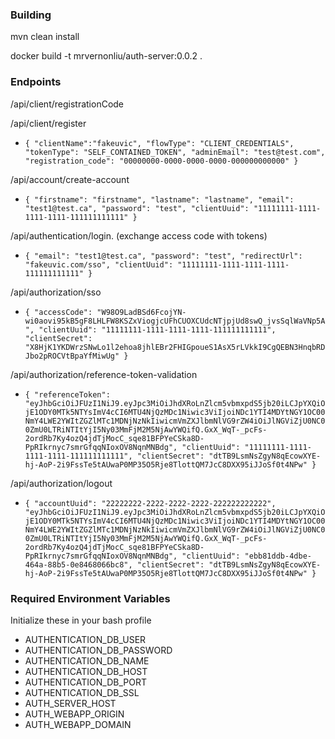 ### Building
mvn clean install

docker build -t mrvernonliu/auth-server:0.0.2 .

### Endpoints 

/api/client/registrationCode

/api/client/register
- `{
	"clientName":"fakeuvic",
	"flowType": "CLIENT_CREDENTIALS",
	"tokenType": "SELF_CONTAINED_TOKEN",
	"adminEmail": "test@test.com",
	"registration_code": "00000000-0000-0000-0000-000000000000"
}`

/api/account/create-account
- `{
	"firstname": "firstname",
	"lastname": "lastname",
	"email": "test1@test.ca",
	"password": "test",
	"clientUuid": "11111111-1111-1111-1111-111111111111"
}`

/api/authentication/login.   (exchange access code with tokens)
- `{
	"email": "test1@test.ca",
	"password": "test",
	"redirectUrl": "fakeuvic.com/sso",
	"clientUuid": "11111111-1111-1111-1111-111111111111"
}`

/api/authorization/sso
- `{
	"accessCode": "W98O9LadBSd6FcojYN-wi0aovi95kB5gF8LHLFW8KSZxViogjcUFhCUOXCUdcNTjpjUd8swQ_jvsSqlWaVNp5A",
	"clientUuid": "11111111-1111-1111-1111-111111111111",
	"clientSecret": "X8HjK1YKDWrzSNwLo1l2ehoa8jhlEBr2FHIGpoueS1AsX5rLVkkI9CgQEBN3HnqbRDJbo2pROCVtBpaYfMiwUg"
}`

/api/authorization/reference-token-validation
- `{
	"referenceToken": "eyJhbGciOiJFUzI1NiJ9.eyJpc3MiOiJhdXRoLnZlcm5vbmxpdS5jb20iLCJpYXQiOjE1ODY0MTk5NTYsImV4cCI6MTU4NjQzMDc1Niwic3ViIjoiNDc1YTI4MDYtNGY1OC00NmY4LWE2YWItZGZlMTc1MDNjNzNkIiwicmVmZXJlbmNlVG9rZW4iOiJlNGViZjU0NC00ZmU0LTRiNTItYjI5Ny03MmFjM2M5NjAwYWQifQ.GxX_WqT-_pcFs-2ordRb7Ky4ozQ4jdTjMocC_sqe81BFPYeCSka8D-PpRIkrnyc7smrGfqqNIoxOV8NqnMNBdg",
	"clientUuid": "11111111-1111-1111-1111-111111111111",
	"clientSecret": "dtTB9LsmNsZgyN8qEcowXYE-hj-AoP-2i9FssTe5tAUwaP0MP35O5Rje8TlottQM7JcC8DXX95iJJoSf0t4NPw"
}`

/api/authorization/logout
- `{
	"accountUuid": "22222222-2222-2222-2222-222222222222", "eyJhbGciOiJFUzI1NiJ9.eyJpc3MiOiJhdXRoLnZlcm5vbmxpdS5jb20iLCJpYXQiOjE1ODY0MTk5NTYsImV4cCI6MTU4NjQzMDc1Niwic3ViIjoiNDc1YTI4MDYtNGY1OC00NmY4LWE2YWItZGZlMTc1MDNjNzNkIiwicmVmZXJlbmNlVG9rZW4iOiJlNGViZjU0NC00ZmU0LTRiNTItYjI5Ny03MmFjM2M5NjAwYWQifQ.GxX_WqT-_pcFs-2ordRb7Ky4ozQ4jdTjMocC_sqe81BFPYeCSka8D-PpRIkrnyc7smrGfqqNIoxOV8NqnMNBdg",
	"clientUuid": "ebb81ddb-4dbe-464a-88b5-0e8468066bc8",
	"clientSecret": "dtTB9LsmNsZgyN8qEcowXYE-hj-AoP-2i9FssTe5tAUwaP0MP35O5Rje8TlottQM7JcC8DXX95iJJoSf0t4NPw"
}`

### Required Environment Variables
Initialize these in your bash profile
- AUTHENTICATION_DB_USER
- AUTHENTICATION_DB_PASSWORD
- AUTHENTICATION_DB_NAME
- AUTHENTICATION_DB_HOST
- AUTHENTICATION_DB_PORT
- AUTHENTICATION_DB_SSL
- AUTH_SERVER_HOST
- AUTH_WEBAPP_ORIGIN
- AUTH_WEBAPP_DOMAIN
